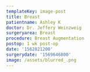 ```yaml
---
templateKey: image-post
title: Breast
patientname: Ashley K
doctor: Dr. Jeffery Weinzweig
surgeryarea: Breast
procedure: Breast Augmentation
postop: 1 wk post-op
date: '1562821200'
surgerydate: '1569646800'
image: /assets/blurred_.png
---
```


